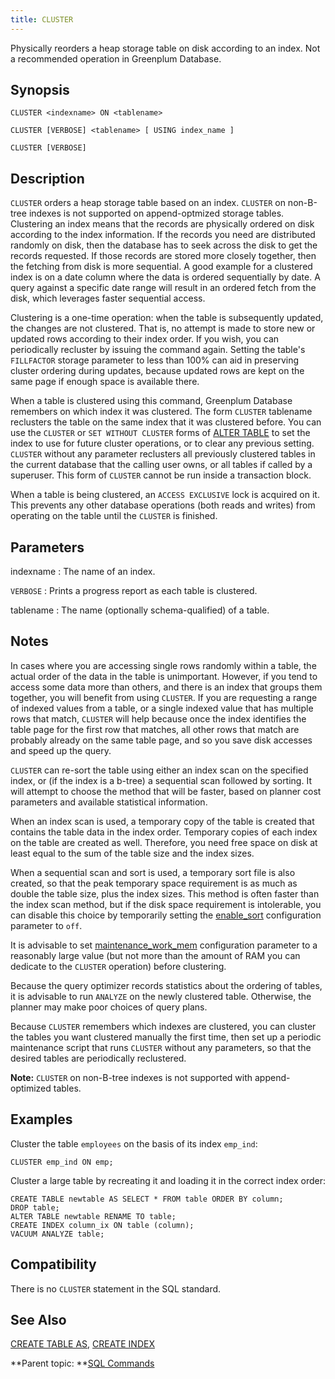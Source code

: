 ```yaml
---
title: CLUSTER 
---
```


Physically reorders a heap storage table on disk according to an index. Not a recommended operation in Greenplum Database.

## <a id="section2"></a>Synopsis 

``` {#sql_command_synopsis}
CLUSTER <indexname> ON <tablename>

CLUSTER [VERBOSE] <tablename> [ USING index_name ]

CLUSTER [VERBOSE]
```

## <a id="section3"></a>Description 

`CLUSTER` orders a heap storage table based on an index. `CLUSTER` on non-B-tree indexes is not supported on append-optmized storage tables. Clustering an index means that the records are physically ordered on disk according to the index information. If the records you need are distributed randomly on disk, then the database has to seek across the disk to get the records requested. If those records are stored more closely together, then the fetching from disk is more sequential. A good example for a clustered index is on a date column where the data is ordered sequentially by date. A query against a specific date range will result in an ordered fetch from the disk, which leverages faster sequential access.

Clustering is a one-time operation: when the table is subsequently updated, the changes are not clustered. That is, no attempt is made to store new or updated rows according to their index order. If you wish, you can periodically recluster by issuing the command again. Setting the table's `FILLFACTOR` storage parameter to less than 100% can aid in preserving cluster ordering during updates, because updated rows are kept on the same page if enough space is available there.

When a table is clustered using this command, Greenplum Database remembers on which index it was clustered. The form `CLUSTER` tablename reclusters the table on the same index that it was clustered before. You can use the `CLUSTER` or `SET WITHOUT CLUSTER` forms of [ALTER TABLE](ALTER_TABLE.html) to set the index to use for future cluster operations, or to clear any previous setting. `CLUSTER` without any parameter reclusters all previously clustered tables in the current database that the calling user owns, or all tables if called by a superuser. This form of `CLUSTER` cannot be run inside a transaction block.

When a table is being clustered, an `ACCESS EXCLUSIVE` lock is acquired on it. This prevents any other database operations \(both reads and writes\) from operating on the table until the `CLUSTER` is finished.

## <a id="section4"></a>Parameters 

indexname
:   The name of an index.

`VERBOSE`
:   Prints a progress report as each table is clustered.

tablename
:   The name \(optionally schema-qualified\) of a table.

## <a id="section5"></a>Notes 

In cases where you are accessing single rows randomly within a table, the actual order of the data in the table is unimportant. However, if you tend to access some data more than others, and there is an index that groups them together, you will benefit from using `CLUSTER`. If you are requesting a range of indexed values from a table, or a single indexed value that has multiple rows that match, `CLUSTER` will help because once the index identifies the table page for the first row that matches, all other rows that match are probably already on the same table page, and so you save disk accesses and speed up the query.

`CLUSTER` can re-sort the table using either an index scan on the specified index, or \(if the index is a b-tree\) a sequential scan followed by sorting. It will attempt to choose the method that will be faster, based on planner cost parameters and available statistical information.

When an index scan is used, a temporary copy of the table is created that contains the table data in the index order. Temporary copies of each index on the table are created as well. Therefore, you need free space on disk at least equal to the sum of the table size and the index sizes.

When a sequential scan and sort is used, a temporary sort file is also created, so that the peak temporary space requirement is as much as double the table size, plus the index sizes. This method is often faster than the index scan method, but if the disk space requirement is intolerable, you can disable this choice by temporarily setting the [enable\_sort](../config_params/guc-list.html) configuration parameter to `off`.

It is advisable to set [maintenance\_work\_mem](../config_params/guc-list.html) configuration parameter to a reasonably large value \(but not more than the amount of RAM you can dedicate to the `CLUSTER` operation\) before clustering.

Because the query optimizer records statistics about the ordering of tables, it is advisable to run `ANALYZE` on the newly clustered table. Otherwise, the planner may make poor choices of query plans.

Because `CLUSTER` remembers which indexes are clustered, you can cluster the tables you want clustered manually the first time, then set up a periodic maintenance script that runs `CLUSTER` without any parameters, so that the desired tables are periodically reclustered.

**Note:** `CLUSTER` on non-B-tree indexes is not supported with append-optimized tables.

## <a id="section6"></a>Examples 

Cluster the table `employees` on the basis of its index `emp_ind`:

```
CLUSTER emp_ind ON emp;
```

Cluster a large table by recreating it and loading it in the correct index order:

```
CREATE TABLE newtable AS SELECT * FROM table ORDER BY column;
DROP table;
ALTER TABLE newtable RENAME TO table;
CREATE INDEX column_ix ON table (column);
VACUUM ANALYZE table;
```

## <a id="section7"></a>Compatibility 

There is no `CLUSTER` statement in the SQL standard.

## <a id="section8"></a>See Also 

[CREATE TABLE AS](CREATE_TABLE_AS.html), [CREATE INDEX](CREATE_INDEX.html)

**Parent topic: **[SQL Commands](../sql_commands/sql_ref.html)

